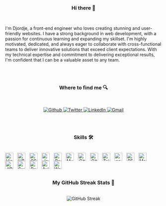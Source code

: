 <div align="center">
   <h3>Hi there 👋</h3>
   <br/>
    </div>

I'm Djordje, a front-end engineer who loves creating stunning and user-friendly websites. I have a strong background in web development, with a passion for continuous learning and expanding my skillset. I'm highly motivated, dedicated, and always eager to collaborate with cross-functional teams to deliver innovative solutions that exceed client expectations. With my technical expertise and commitment to delivering exceptional results, I'm confident that I can be a valuable asset to any team.
##
<br/>

<div align="center">
  <h3>Where to find me 🔍</h3>
   <br/>
  <p>
    <a href="https://github.com/Djo44" target="_blank">
      <img alt="Github" src="https://img.shields.io/badge/GitHub-%2312100E.svg?&style=for-the-badge&logo=Github&logoColor=white" />
    </a>
    <a href="https://twitter.com/DordeD" target="_blank">
      <img alt="Twitter" src="https://img.shields.io/badge/twitter-%231DA1F2.svg?&style=for-the-badge&logo=twitter&logoColor=white" />
    </a>
    <a href="https://www.linkedin.com/in/djordje-44" target="_blank">
      <img alt="LinkedIn" src="https://img.shields.io/badge/linkedin-%230077B5.svg?&style=for-the-badge&logo=linkedin&logoColor=white" />
    </a>
    <a href="mailto:djordjetelekom@gmail.com">
      <img alt="Gmail" src="https://img.shields.io/badge/-Gmail-D14836?style=for-the-badge&logo=Gmail&logoColor=white"/>
    </a>
  </p>
</div>


##
<br/>


<div align="center">
   <h3>Skills 🛠</h3>
   <br/>
 </div>
    
  
<div align="center">
<img align="left" alt="Visual Studio Code" width="26px" src="https://cdn.jsdelivr.net/gh/devicons/devicon/icons/vscode/vscode-original.svg" style="padding-right:10px;" />
<img align="left" alt="HTML5" width="26px" src="https://cdn.jsdelivr.net/gh/devicons/devicon/icons/html5/html5-original.svg" style="padding-right:10px;" />
<img align="left" alt="CSS3" width="26px" src="https://cdn.jsdelivr.net/gh/devicons/devicon/icons/css3/css3-original.svg" style="padding-right:10px;" />
<img align="left" alt="JavaScript" width="26px" src="https://cdn.jsdelivr.net/gh/devicons/devicon/icons/javascript/javascript-original.svg" style="padding-right:10px;" />
<img align="left" alt="React" width="26px" src="https://cdn.jsdelivr.net/gh/devicons/devicon/icons/react/react-original.svg" style="padding-right:10px;" />
<img align="left" alt="MySQL" width="26px" src="https://cdn.jsdelivr.net/gh/devicons/devicon/icons/mysql/mysql-original.svg" style="padding-right:10px;" />
<img align="left" alt="Git" width="26px" src="https://cdn.jsdelivr.net/gh/devicons/devicon/icons/git/git-original.svg" style="padding-right:10px;" />
<img align="left" alt="GitHub" width="26px" src="https://img.icons8.com/3d-fluency/256/github.png" style="padding-right:10px;" />
<img align="left" alt="Tailwind CSS" width="26px" src="https://www.vectorlogo.zone/logos/tailwindcss/tailwindcss-icon.svg" style="padding-right:10px;" />
<img align="left" alt="npm" width="26px" src="https://cdn.jsdelivr.net/gh/devicons/devicon/icons/npm/npm-original-wordmark.svg" style="padding-right:10px;" />
<img align="left" alt="REST API" width="26px" src="https://www.svgrepo.com/show/375531/api.svg" style="padding-right:10px;" />
<img align="left" alt="Material UI" width="26px" src="https://cdn.jsdelivr.net/gh/devicons/devicon/icons/materialui/materialui-original.svg" style="padding-right:10px;" />
<img align="left" alt="JIRA" width="26px" src="https://cdn.jsdelivr.net/gh/devicons/devicon/icons/jira/jira-original.svg" style="padding-right:10px;" />
<img align="left" alt="Swagger" width="26px" src="https://www.svgrepo.com/show/374111/swagger.svg" style="padding-right:10px;" />
<img align="left" alt="Postman" width="26px" src="https://www.svgrepo.com/show/354202/postman-icon.svg" style="padding-right:10px;" />
<img align="left" alt="Axios" width="26px" src="https://user-images.githubusercontent.com/8939680/57233882-20344080-6fe5-11e9-9086-d20a955bed59.png" style="padding-right:10px;" />
<img align="left" alt="WordPress" width="26px" src="https://cdn.jsdelivr.net/gh/devicons/devicon/icons/wordpress/wordpress-plain.svg" style="padding-right:10px;" />
</div>
<br/>




##
<br/>




   <div align="center">
    <h3>My GitHub Streak Stats 📶</h3>
    <br>
    <img src="https://streak-stats.demolab.com?user=Djo44&theme=react&date_format=j%20M%5B%20Y%5D" alt="GitHub Streak" />
</div>

  

                               
